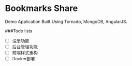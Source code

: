 Bookmarks Share 
=

Demo Application Built Using Tornado, MongoDB, AngularJS.

###Todo lists
- [ ] 注册功能
- [ ] 后台管理功能
- [ ] 前端样式重构
- [ ] Docker部署
